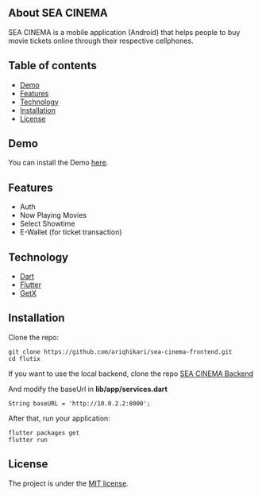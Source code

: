 ## About SEA CINEMA

SEA CINEMA is a mobile application (Android) that helps people to buy movie tickets online through their respective cellphones.

## Table of contents

- [Demo](#demo)
- [Features](#features)
- [Technology](#technology)
- [Installation](#installation)
- [License](#license)

## Demo

You can install the Demo [here](https://github.com/ariqhikari/sea-cinema-frontend/blob/main/seacinema.apk).

## Features

- Auth
- Now Playing Movies
- Select Showtime
- E-Wallet (for ticket transaction)

## Technology

- [Dart](https://dart.dev/)
- [Flutter](https://flutter.dev/)
- [GetX](https://pub.dev/packages/get/)

## Installation

Clone the repo:

```shell
git clone https://github.com/ariqhikari/sea-cinema-frontend.git
cd flutix
```

If you want to use the local backend, clone the repo [SEA CINEMA Backend](https://github.com/ariqhikari/sea-cinema-backend)

And modify the baseUrl in **lib/app/services.dart**

```shell
String baseURL = 'http://10.0.2.2:8000';
```

After that, run your application:

```shell
flutter packages get
flutter run
```

## License

The project is under the [MIT license](https://github.com/ariqhikari/sea-cinema-frontend/blob/main/LICENSE).
